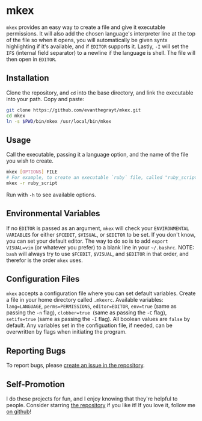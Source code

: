 # mkex
`mkex` provides an easy way to create a file and give it executable permissions.
It will also add the chosen language's interpreter line at the top
of the file so when it opens, you will automatically be given syntx highlighting
if it's available, and if `EDITOR` supports it. Lastly, `-I` will set the `IFS`
(internal field separator) to a newline if the language is shell. The file will
then open in `EDITOR`.

## Installation
Clone the repository, and `cd` into the base directory, and link the executable
into your path. Copy and paste:
```sh
git clone https://github.com/evanthegrayt/mkex.git
cd mkex
ln -s $PWD/bin/mkex /usr/local/bin/mkex
```

## Usage
Call the executable, passing it a language option, and the name of the file you
wish to create.
```sh
mkex [OPTIONS] FILE
# For example, to create an executable `ruby` file, called "ruby_script", run
mkex -r ruby_script
```
Run with `-h` to see available options.

## Environmental Variables
If no `EDITOR` is passed as an argument, `mkex` will check your
`ENVIRONMENTAL VARIABLES` for either `$FCEDIT`, `$VISUAL`, or `$EDITOR` to be
set. If you don't know, you can set your default editor. The way to do so is to
add `export VISUAL=vim` (or whatever you prefer) to a blank line in your
`~/.bashrc`. NOTE: `bash` will always try to use `$FCEDIT`, `$VISUAL`, and
`$EDITOR` in that order, and therefor is the order `mkex` uses.

## Configuration Files
`mkex` accepts a configuration file where you can set default variables. Create
a file in your home directory called `.mkexrc`. Available variables:
`lang=LANGUAGE`, `perms=PERMISSIONS`, `editor=EDITOR`, `env=true` (same as
passing the `-n` flag), `clobber=true `(same as passing the `-C` flag),
`setifs=true` (same as passing the `-I` flag). All boolean values are `false` by
default. Any variables set in the configuation file, if needed, can be
overwritten by flags when initiating the program.

## Reporting Bugs
To report bugs, please [create an issue in the
repository](https://github.com/evanthegrayt/mkex/issues/new).

## Self-Promotion
I do these projects for fun, and I enjoy knowing that they're helpful to people.
Consider starring [the repository](https://github.com/evanthegrayt/mkex) if you
like it! If you love it, follow me [on github](https://github.com/evanthegrayt)!
